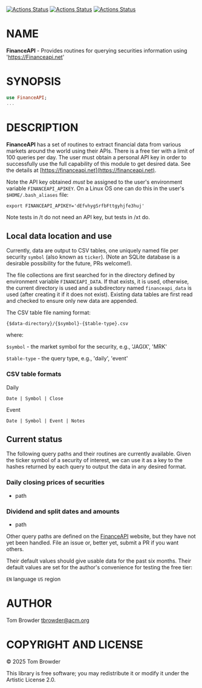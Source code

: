 [![Actions Status](https://github.com/tbrowder/FinanceAPI/actions/workflows/linux.yml/badge.svg)](https://github.com/tbrowder/FinanceAPI/actions) [![Actions Status](https://github.com/tbrowder/FinanceAPI/actions/workflows/macos.yml/badge.svg)](https://github.com/tbrowder/FinanceAPI/actions) [![Actions Status](https://github.com/tbrowder/FinanceAPI/actions/workflows/windows.yml/badge.svg)](https://github.com/tbrowder/FinanceAPI/actions)

NAME
====

**FinanceAPI** - Provides routines for querying securities information using 'https://Financeapi.net'

SYNOPSIS
========

```raku
use FinanceAPI;
...
```

DESCRIPTION
===========

**FinanceAPI** has a set of routines to extract financial data from various markets around the world using their APIs. There is a free tier with a limit of 100 queries per day. The user must obtain a personal API key in order to successfully use the full capability of this module to get desired data. See the details at [https://financeapi.net](https://financeapi.net).

Note the API key obtained *must* be assigned to the user's environment variable `FINANCEAPI_APIKEY`. On a Linux OS one can do this in the user's `$HOME/.bash_aliases` file:

    export FINANCEAPI_APIKEY='dEfvhygSrfbFttgyhjfe3huj'

Note tests in /t do not need an API key, but tests in /xt do.

Local data location and use
---------------------------

Currently, data are output to CSV tables, one uniquely named file per security `symbol` (also known as `ticker`). (Note an SQLite database is a desirable possibility for the future, PRs welcome!).

The file collections are first searched for in the directory defined by environment variable `FINANCEAPI_DATA`. If that exists, it is used, otherwise, the current directory is used and a subdirectory named `financeapi_data` is used (after creating it if it does not exist). Existing data tables are first read and checked to ensure only new data are appended.

The CSV table file naming format:

    {$data-directory}/{$symbol}-{$table-type}.csv

where:

`$symbol` - the market symbol for the security, e.g., 'JAGIX', 'MRK'

`$table-type` - the query type, e.g., 'daily', 'event'

### CSV table formats

Daily

    Date | Symbol | Close

Event

    Date | Symbol | Event | Notes

Current status
--------------

The following query paths and their routines are currently available. Given the ticker symbol of a security of interest, we can use it as a key to the hashes returned by each query to output the data in any desired format.

### Daily closing prices of securities

  * path

### Dividend and split dates and amounts

  * path

Other query paths are defined on the [FinanceAPI](https://financeapi.net) website, but they have not yet been handled. File an issue or, better yet, submit a PR if you want others.

Their default values should give usable data for the past six months. Their default values are set for the author's convenience for testing the free tier:

`EN` language `US` region

AUTHOR
======

Tom Browder <tbrowder@acm.org>

COPYRIGHT AND LICENSE
=====================

© 2025 Tom Browder

This library is free software; you may redistribute it or modify it under the Artistic License 2.0.

